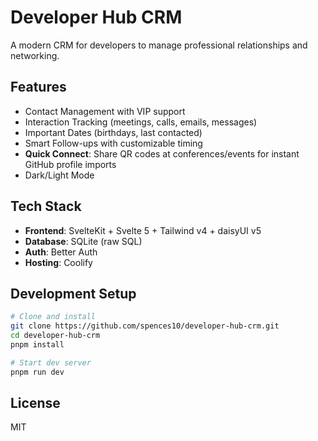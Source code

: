 # Developer Hub CRM

A modern CRM for developers to manage professional relationships and networking.

## Features

- Contact Management with VIP support
- Interaction Tracking (meetings, calls, emails, messages)
- Important Dates (birthdays, last contacted)
- Smart Follow-ups with customizable timing
- **Quick Connect**: Share QR codes at conferences/events for instant GitHub profile imports
- Dark/Light Mode

## Tech Stack

- **Frontend**: SvelteKit + Svelte 5 + Tailwind v4 + daisyUI v5
- **Database**: SQLite (raw SQL)
- **Auth**: Better Auth
- **Hosting**: Coolify

## Development Setup

```bash
# Clone and install
git clone https://github.com/spences10/developer-hub-crm.git
cd developer-hub-crm
pnpm install

# Start dev server
pnpm run dev
```

## License

MIT
